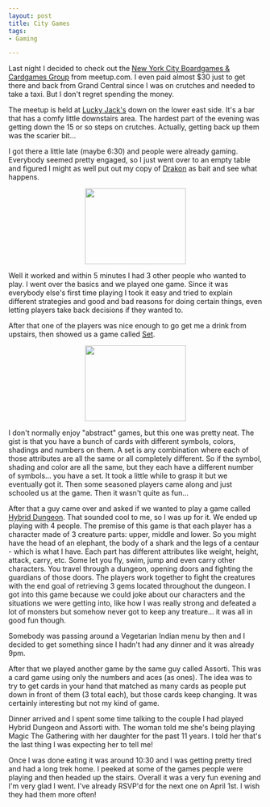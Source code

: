 ```yaml
--- 
layout: post
title: City Games
tags: 
- Gaming

---
```

Last night I decided to check out the <a href="http://www.meetup.com/nyc-boardgames/">New York City Boardgames &amp; Cardgames Group</a> from meetup.com. I even paid almost $30 just to get there and back from Grand Central since I was on crutches and needed to take a taxi. But I don't regret spending the money.

The meetup is held at <a href="http://www.luckyjacksnyc.com/">Lucky Jack's</a> down on the lower east side. It's a bar that has a comfy little downstairs area. The hardest part of the evening was getting down the 15 or so steps on crutches.  Actually, getting back up them was the scarier bit...

I got there a little late (maybe 6:30) and people were already gaming. Everybody seemed pretty engaged, so I just went over to an empty table and figured I might as well put out my copy of <a href="http://www.boardgamegeek.com/boardgame/23107">Drakon</a> as bait and see what happens.
<p style="text-align:center;"><a href="http://www.boardgamegeek.com/image/170598?size=medium"><img class="aligncenter" src="http://images.boardgamegeek.com/images/pic170598_t.jpg" alt="" width="200" height="150" /></a></p>

Well it worked and within 5 minutes I had 3 other people who wanted to play. I went over the basics and we played one game. Since it was everybody else's first time playing I took it easy and tried to explain different strategies and good and bad reasons for doing certain things, even letting players take back decisions if they wanted to.

After that one of the players was nice enough to go get me a drink from upstairs, then showed us a game called <a href="http://www.boardgamegeek.com/boardgame/1198">Set</a>.
<p style="text-align:center;"><a href="http://www.boardgamegeek.com/image/43711?size=medium"><img class="aligncenter" src="http://images.boardgamegeek.com/images/pic43711_t.jpg" alt="" width="200" height="150" /></a></p>

I don't normally enjoy "abstract" games, but this one was pretty neat. The gist is that you have a bunch of cards with different symbols, colors, shadings and numbers on them. A set is any combination where each of those attributes are all the same or all completely different. So if the symbol, shading and color are all the same, but they each have a different number of symbols... you have a set. It took a little while to grasp it but we eventually got it.  Then some seasoned players came along and just schooled us at the game. Then it wasn't quite as fun...

After that a guy came over and asked if we wanted to play a game called <a href="http://strategic-space.com/coming.html">Hybrid Dungeon</a>. That sounded cool to me, so I was up for it. We ended up playing with 4 people. The premise of this game is that each player has a character made of 3 creature parts: upper, middle and lower. So you might have the head of an elephant, the body of a shark and the legs of a centaur - which is what I have.  Each part has different attributes like weight, height, attack, carry, etc.  Some let you fly, swim, jump and even carry other characters. You travel through a dungeon, opening doors and fighting the guardians of those doors. The players work together to fight the creatures with the end goal of retrieving 3 gems located throughout the dungeon. I got into this game because we could joke about our characters and the situations we were getting into, like how I was really strong and defeated a lot of monsters but somehow never got to keep any treature... it was all in good fun though.

Somebody was passing around a Vegetarian Indian menu by then and I decided to get something since I hadn't had any dinner and it was already 9pm.

After that we played another game by the same guy called Assorti. This was a card game using only the numbers and aces (as ones). The idea was to try to get cards in your hand that matched as many cards as people put down in front of them (3 total each), but those cards keep changing. It was certainly interesting but not my kind of game.

Dinner arrived and I spent some time talking to the couple I had played Hybrid Dungeon and Assorti with. The woman told me she's being playing Magic The Gathering with her daughter for the past 11 years. I told her that's the last thing I was expecting her to tell me!

Once I was done eating it was around 10:30 and I was getting pretty tired and had a long trek home. I peeked at some of the games people were playing and then headed up the stairs. Overall it was a very fun evening and I'm very glad I went. I've already RSVP'd for the next one on April 1st. I wish they had them more often!
